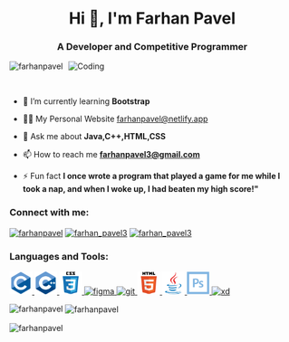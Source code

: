 
<h1 align="center">Hi 👋, I'm Farhan Pavel</h1>
<h3 align="center">A Developer and Competitive Programmer</h3>
<img align="right" alt="Coding" width="400" src="https://raw.githubusercontent.com/gist/MedRedha/fd8e2481bde2610c96b9aafde543879c/raw/88624e8d31c4295973dcb7c900dacf0edc0a6d99/coding.gif">

<p align="left"> <img src="https://komarev.com/ghpvc/?username=farhanpavel&label=Profile%20views&color=0e75b6&style=flat" alt="farhanpavel" /> </p>

<p align="left"> <a href="https://twitter.com/" target="blank"><img src="https://img.shields.io/twitter/follow/?logo=twitter&style=for-the-badge" alt="" /></a> </p>

- 🌱 I’m currently learning **Bootstrap**

- 👨‍💻 My Personal Website [farhanpavel@netlify.app](farhanpavel@netlify.app)

- 💬 Ask me about **Java,C++,HTML,CSS**

- 📫 How to reach me **farhanpavel3@gmail.com**

- ⚡ Fun fact **I once wrote a program that played a game for me while I took a nap, and when I woke up, I had beaten my high score!"**

<h3 align="left">Connect with me:</h3>
<p align="left">
<a href="https://fb.com/farhanpavel" target="blank"><img align="center" src="https://raw.githubusercontent.com/rahuldkjain/github-profile-readme-generator/master/src/images/icons/Social/facebook.svg" alt="farhanpavel" height="30" width="40" /></a>
<a href="https://www.codechef.com/users/farhan_pavel3" target="blank"><img align="center" src="https://cdn.jsdelivr.net/npm/simple-icons@3.1.0/icons/codechef.svg" alt="farhan_pavel3" height="30" width="40" /></a>
<a href="https://codeforces.com/profile/farhan_pavel3" target="blank"><img align="center" src="https://raw.githubusercontent.com/rahuldkjain/github-profile-readme-generator/master/src/images/icons/Social/codeforces.svg" alt="farhan_pavel3" height="30" width="40" /></a>
</p>

<h3 align="left">Languages and Tools:</h3>
<p align="left"> <a href="https://www.cprogramming.com/" target="_blank" rel="noreferrer"> <img src="https://raw.githubusercontent.com/devicons/devicon/master/icons/c/c-original.svg" alt="c" width="40" height="40"/> </a> <a href="https://www.w3schools.com/cpp/" target="_blank" rel="noreferrer"> <img src="https://raw.githubusercontent.com/devicons/devicon/master/icons/cplusplus/cplusplus-original.svg" alt="cplusplus" width="40" height="40"/> </a> <a href="https://www.w3schools.com/css/" target="_blank" rel="noreferrer"> <img src="https://raw.githubusercontent.com/devicons/devicon/master/icons/css3/css3-original-wordmark.svg" alt="css3" width="40" height="40"/> </a> <a href="https://www.figma.com/" target="_blank" rel="noreferrer"> <img src="https://www.vectorlogo.zone/logos/figma/figma-icon.svg" alt="figma" width="40" height="40"/> </a> <a href="https://git-scm.com/" target="_blank" rel="noreferrer"> <img src="https://www.vectorlogo.zone/logos/git-scm/git-scm-icon.svg" alt="git" width="40" height="40"/> </a> <a href="https://www.w3.org/html/" target="_blank" rel="noreferrer"> <img src="https://raw.githubusercontent.com/devicons/devicon/master/icons/html5/html5-original-wordmark.svg" alt="html5" width="40" height="40"/> </a> <a href="https://www.java.com" target="_blank" rel="noreferrer"> <img src="https://raw.githubusercontent.com/devicons/devicon/master/icons/java/java-original.svg" alt="java" width="40" height="40"/> </a> <a href="https://www.photoshop.com/en" target="_blank" rel="noreferrer"> <img src="https://raw.githubusercontent.com/devicons/devicon/master/icons/photoshop/photoshop-line.svg" alt="photoshop" width="40" height="40"/> </a> <a href="https://www.adobe.com/products/xd.html" target="_blank" rel="noreferrer"> <img src="https://cdn.worldvectorlogo.com/logos/adobe-xd.svg" alt="xd" width="40" height="40"/> </a> </p>

<p><img align="left" src="https://github-readme-stats.vercel.app/api/top-langs?username=farhanpavel&show_icons=true&locale=en&layout=compact" alt="farhanpavel" /></p>

<p>&nbsp;<img align="center" src="https://github-readme-stats.vercel.app/api?username=farhanpavel&show_icons=true&locale=en" alt="farhanpavel" /></p>

<p><img align="center" src="https://github-readme-streak-stats.herokuapp.com/?user=farhanpavel&" alt="farhanpavel" /></p>
